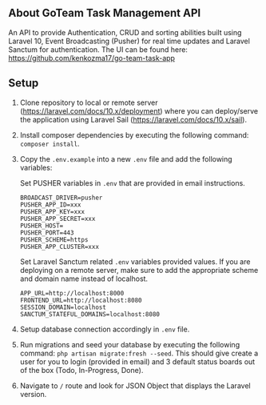 ## About GoTeam Task Management API

An API to provide Authentication, CRUD and sorting abilities built using Laravel 10, Event Broadcasting (Pusher) for real time updates and Laravel Sanctum for authentication. The UI can be found here: https://github.com/kenkozma17/go-team-task-app

## Setup

1. Clone repository to local or remote server (https://laravel.com/docs/10.x/deployment) where you can deploy/serve the application using Laravel Sail (https://laravel.com/docs/10.x/sail).
2. Install composer dependencies by executing the following command: `composer install`.
3. Copy the `.env.example` into a new `.env` file and add the following variables:

    Set PUSHER variables in `.env` that are provided in email instructions.

    ```
    BROADCAST_DRIVER=pusher
    PUSHER_APP_ID=xxx
    PUSHER_APP_KEY=xxx
    PUSHER_APP_SECRET=xxx
    PUSHER_HOST=
    PUSHER_PORT=443
    PUSHER_SCHEME=https
    PUSHER_APP_CLUSTER=xxx
    ```

    Set Laravel Sanctum related `.env` variables provided values. If you are deploying on a remote server, make sure to add the appropriate scheme and domain name instead of localhost.

    ```
    APP_URL=http://localhost:8000
    FRONTEND_URL=http://localhost:8080
    SESSION_DOMAIN=localhost
    SANCTUM_STATEFUL_DOMAINS=localhost:8080
    ```

4. Setup database connection accordingly in `.env` file.
5. Run migrations and seed your database by executing the following command: `php artisan migrate:fresh --seed`. This should give create a user for you to login (provided in email) and 3 default status boards out of the box (Todo, In-Progress, Done).
6. Navigate to `/` route and look for JSON Object that displays the Laravel version.
